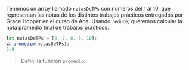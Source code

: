 Tenemos un array llamado `notasDeTPs` con números del 1 al 10, que representan las notas de los distintos trabajos prácticos entregados por Grace Hopper en el curso de Ada.
Usando `reduce`, queremos calcular la nota promedio final de trabajos prácticos.

```js
let notasDeTPs = [4, 7, 8, 5, 10];
ム promedio(notasDeTPs);
6.8
```

> Definí la función `promedio`.
